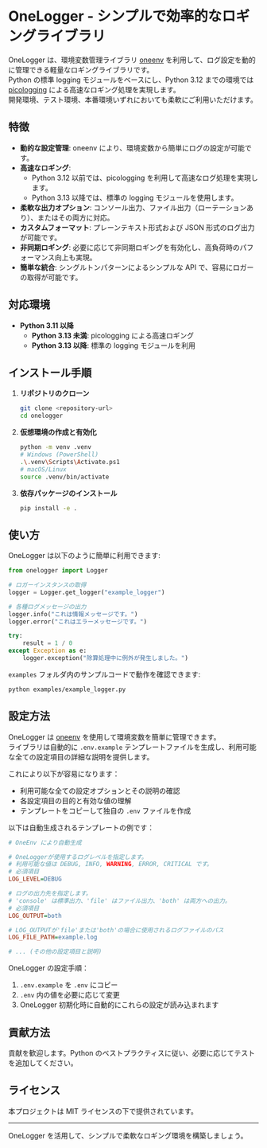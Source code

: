 # OneLogger - シンプルで効率的なロギングライブラリ

OneLogger は、環境変数管理ライブラリ [oneenv](https://github.com/kitfactory/oneenv) を利用して、ログ設定を動的に管理できる軽量なロギングライブラリです。  
Python の標準 logging モジュールをベースにし、Python 3.12 までの環境では [picologging](https://github.com/microsoft/picologging) による高速なロギング処理を実現します。  
開発環境、テスト環境、本番環境いずれにおいても柔軟にご利用いただけます。

## 特徴
- **動的な設定管理**: oneenv により、環境変数から簡単にログの設定が可能です。
- **高速なロギング**:
  - Python 3.12 以前では、picologging を利用して高速なログ処理を実現します。
  - Python 3.13 以降では、標準の logging モジュールを使用します。
- **柔軟な出力オプション**: コンソール出力、ファイル出力（ローテーションあり）、またはその両方に対応。
- **カスタムフォーマット**: プレーンテキスト形式および JSON 形式のログ出力が可能です。
- **非同期ロギング**: 必要に応じて非同期ロギングを有効化し、高負荷時のパフォーマンス向上も実現。
- **簡単な統合**: シングルトンパターンによるシンプルな API で、容易にロガーの取得が可能です。

## 対応環境
- **Python 3.11 以降**
  - **Python 3.13 未満**: picologging による高速ロギング
  - **Python 3.13 以降**: 標準の logging モジュールを利用

## インストール手順
1. **リポジトリのクローン**
   ```bash
   git clone <repository-url>
   cd onelogger
   ```

2. **仮想環境の作成と有効化**
   ```bash
   python -m venv .venv
   # Windows (PowerShell)
   .\.venv\Scripts\Activate.ps1
   # macOS/Linux
   source .venv/bin/activate
   ```

3. **依存パッケージのインストール**
   ```bash
   pip install -e .
   ```

## 使い方
OneLogger は以下のように簡単に利用できます:

```python
from onelogger import Logger

# ロガーインスタンスの取得
logger = Logger.get_logger("example_logger")

# 各種ログメッセージの出力
logger.info("これは情報メッセージです。")
logger.error("これはエラーメッセージです。")

try:
    result = 1 / 0
except Exception as e:
    logger.exception("除算処理中に例外が発生しました。")
```

`examples` フォルダ内のサンプルコードで動作を確認できます:
```bash
python examples/example_logger.py
```

## 設定方法
OneLogger は [oneenv](https://github.com/kitfactory/oneenv) を使用して環境変数を簡単に管理できます。  
ライブラリは自動的に `.env.example` テンプレートファイルを生成し、利用可能な全ての設定項目の詳細な説明を提供します。

これにより以下が容易になります：
- 利用可能な全ての設定オプションとその説明の確認
- 各設定項目の目的と有効な値の理解
- テンプレートをコピーして独自の `.env` ファイルを作成

以下は自動生成されるテンプレートの例です：

```ini
# OneEnv により自動生成

# OneLoggerが使用するログレベルを指定します。
# 利用可能な値は DEBUG, INFO, WARNING, ERROR, CRITICAL です。
# 必須項目
LOG_LEVEL=DEBUG

# ログの出力先を指定します。
# 'console' は標準出力、'file' はファイル出力、'both' は両方への出力。
# 必須項目
LOG_OUTPUT=both

# LOG_OUTPUTが'file'または'both'の場合に使用されるログファイルのパス
LOG_FILE_PATH=example.log

# ... (その他の設定項目と説明)
```

OneLogger の設定手順：
1. `.env.example` を `.env` にコピー
2. `.env` 内の値を必要に応じて変更
3. OneLogger 初期化時に自動的にこれらの設定が読み込まれます

## 貢献方法
貢献を歓迎します。Python のベストプラクティスに従い、必要に応じてテストを追加してください。

## ライセンス
本プロジェクトは MIT ライセンスの下で提供されています。

---

OneLogger を活用して、シンプルで柔軟なロギング環境を構築しましょう。 